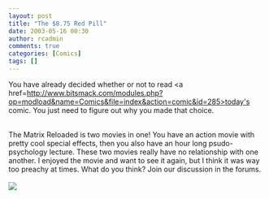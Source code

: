 ```yaml
---
layout: post
title: "The $8.75 Red Pill"
date: 2003-05-16 00:30
author: rcadmin
comments: true
categories: [Comics]
tags: []
---
```

You have already decided whether or not to read <a href=http://www.bitsmack.com/modules.php?op=modload&name=Comics&file=index&action=comic&id=285>today's comic.</a> You just need to figure out why you made that choice.
<br />

<br />
The Matrix Reloaded is two movies in one! You have an action movie with pretty cool special effects, then you also have an hour long psudo-psychology lecture. These two movies really have no relationship with one another. I enjoyed the movie and want to see it again, but I think it was way too preachy at times. What do you think? Join our discussion in the forums.<Br><br><!--more--><img src='http://dl.bitsmack.com/comics/20030516.gif' alt'' />
